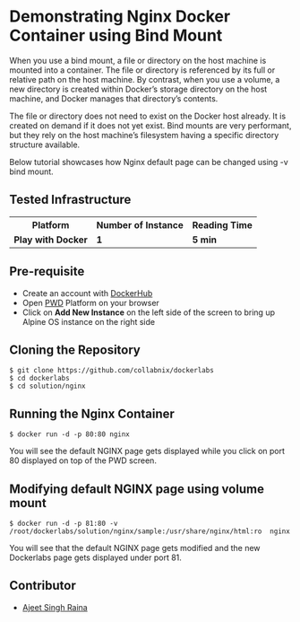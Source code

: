 # Demonstrating Nginx Docker Container using Bind Mount

When you use a bind mount, a file or directory on the host machine is mounted into a container. The file or directory is referenced by its full or relative path on the host machine. By contrast, when you use a volume, a new directory is created within Docker’s storage directory on the host machine, and Docker manages that directory’s contents.

The file or directory does not need to exist on the Docker host already. It is created on demand if it does not yet exist. Bind mounts are very performant, but they rely on the host machine’s filesystem having a specific directory structure available.

Below tutorial showcases how Nginx default page can be changed using -v bind mount.


## Tested Infrastructure

<table class="tg">
  <tr>
    <th class="tg-yw4l"><b>Platform</b></th>
    <th class="tg-yw4l"><b>Number of Instance</b></th>
    <th class="tg-yw4l"><b>Reading Time</b></th>
    
  </tr>
  <tr>
    <td class="tg-yw4l"><b> Play with Docker</b></td>
    <td class="tg-yw4l"><b>1</b></td>
    <td class="tg-yw4l"><b>5 min</b></td>
    
  </tr>
  
</table>

## Pre-requisite

- Create an account with [DockerHub](https://hub.docker.com)
- Open [PWD](https://labs.play-with-docker.com/) Platform on your browser 
- Click on **Add New Instance** on the left side of the screen to bring up Alpine OS instance on the right side


## Cloning the Repository



```
$ git clone https://github.com/collabnix/dockerlabs
$ cd dockerlabs
$ cd solution/nginx
```

## Running the Nginx Container 

```
$ docker run -d -p 80:80 nginx
```

You will see the default NGINX page gets displayed while you click on port 80 displayed on top of the PWD screen.


## Modifying default NGINX page using volume mount

```
$ docker run -d -p 81:80 -v /root/dockerlabs/solution/nginx/sample:/usr/share/nginx/html:ro  nginx
```

You will see that the default NGINX page gets modified and the new Dockerlabs page gets displayed under port 81.

## Contributor

- [Ajeet Singh Raina](ajeetraina@gmail.com)
